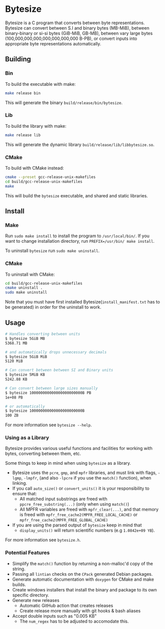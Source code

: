 # Bytesize

Bytesize is a C program that converts between byte representations.
Bytesize can convert between S.I and binary bytes (MB-MiB), between
binary-binary or si-si bytes (GiB-MiB, GB-MB), between vary large bytes
(100,000,000,000,000,000,000,000 B-PB), or convert inputs into
appropriate byte representations automatically.

## Building

### Bin

To build the executable with make:

``` bash
make release bin
```

This will generate the binary `build/release/bin/bytesize`.


### Lib

To build the library with make:
``` bash
make release lib
```

This will generate the dynamic library `build/release/lib/libbytesize.so`.

### CMake

To build with CMake instead:

``` bash
cmake --preset gcc-release-unix-makefiles
cd build/gcc-release-unix-makefiles
make
```

This will build the `bytesize` executable, and shared and static libraries.

## Install

### Make
Run `sudo make install` to install the program to `/usr/local/bin/`.
If you want to change installation directory, run `PREFIX=/usr/bin/ make install`.

To uninstall `bytesize` run `sudo make uninstall`.

### CMake

To uninstall with CMake:

``` bash
cd build/gcc-release-unix-makefiles
cmake uninstall .
sudo make uninstall
```

Note that you must have first installed Bytesize(`install_manifest.txt`
has to be generated) in order for the uninstall to work.

## Usage

``` bash
# Handles converting between units 
$ bytesize 5GiB MB
5368.71 MB

# and automatically drops unnecessary decimals
$ bytesize 5GiB MiB
5120 MiB

# Can convert between between SI and Binary units 
$ bytesize 5MiB KB
5242.88 KB

# Can convert between large sizes manually
$ bytesize 100000000000000000000000B PB
1e+08 PB

# or automatically
$ bytesize 100000000000000000000000B
100 ZB
```

For more information see `bytesize --help`.

### Using as a Library

Bytesize provides various useful functions and facilities for working with bytes, converting between them, etc.

Some things to keep in mind when using `bytesize` as a library.

- Bytesize uses the `pcre`, `gmp`, and `mpfr` libraries, and must link with flags, `-lgmp`, `-lmpfr`, (and also `-lpcre` if you use the `match()` function), when linking.
- If you call `auto_size()` or `convert_units()` it is your responsibility to ensure that:
    - All matched input substrings are freed with `ppcre_free_substring(...)` (only when using `match()`)
    - All MPFR variables are freed with `mpfr_clear(...)`, and that memory is
        freed with `mpfr_free_cache2(MPFR_FREE_LOCAL_CACHE)` or `mpfr_free_cache2(MPFR_FREE_GLOBAL_CACHE)`
- If you are using the parsed output of `bytesize` keep in mind that
    - `display_units()` will return scientific numbers (e.g `1.0842e+09 YB`).

For more information see `bytesize.h`.

### Potential Features

- Simplify the `match()` function by returning a non-malloc'd copy of the string.
- Passing all `lintian` checks on the `CPack` generated Debian packages.
- Generate automatic documentation with `doxygen` for CMake and make builds.
- Create windows installers that install the binary and package to its own specific directory.
- Generate new releases
    - Automatic GitHub action that creates releases
    - Create release more manually with git hooks & bash aliases
- Accept double inputs such as "0.005 KB"
    - The `num_regex` has to be adjusted to accomodate this.
